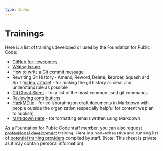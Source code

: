 ```yaml
---
type: Index
---
```


# Trainings

Here is a list of trainings developed or used by the Foundation for Public Code:

* [GitHub for newcomers](github-for-newcomers.md)
* [Writing issues](writing-issues.md)
* [How to write a Git commit message](https://cbea.ms/git-commit/)
* Rewriting Git History - Amend, Reword, Delete, Reorder, Squash and Split ([video](https://www.youtube.com/watch?v=ElRzTuYln0M), [article](https://www.themoderncoder.com/rewriting-git-history/)) - for making the git history as clear and understandable as possible
* [Git Cheat Sheet](https://education.github.com/git-cheat-sheet-education.pdf) - for a list of the most common used git commands
* [Reviewing contributions](https://sage.thesharps.us/2014/09/01/the-gentle-art-of-patch-review/)
* [HackMD.io](https://hackmd.io/) - for collaborating on draft documents in Markdown with people outside the organization (especially helpful for content we plan to publish)
* [Markdown Here](https://markdown-here.com/) - for formatting emails written using Markdown

As a Foundation for Public Code staff member, you can also [request professional development](../staff-information/request-professional-development.md) training.
Here is a non-exhaustive and running list of [potential training providers](https://docs.google.com/spreadsheets/d/19tAALXVNk9P27nmI6Qe_4_ppaDIeEtexeKMyUvTTkH4/edit#gid=0) compiled by staff.
(Note: This sheet is private as it may contain personal information)